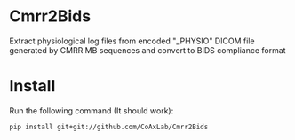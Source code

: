 # Cmrr2Bids

Extract physiological log files from encoded "_PHYSIO" DICOM file generated by CMRR MB sequences and convert to BIDS compliance format


# Install

Run the following command (It should work):

    pip install git+git://github.com/CoAxLab/Cmrr2Bids

